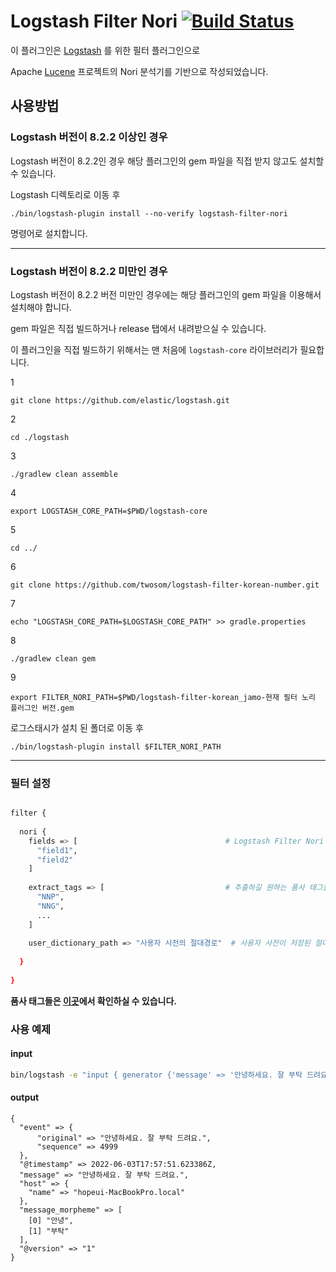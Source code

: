 # Logstash Filter Nori [![Build Status](https://app.travis-ci.com/twosom/logstash-filter-korean-number.svg?branch=main)](https://app.travis-ci.com/twosom/logstash-filter-korean-number)

이 플러그인은 [Logstash](https://github.com/elastic/logstash) 를 위한 필터 플러그인으로

Apache [Lucene](https://github.com/apache/lucene) 프로젝트의 Nori 분석기를 기반으로 작성되었습니다.

## 사용방법

### Logstash 버전이 8.2.2 이상인 경우

Logstash 버전이 8.2.2인 경우 해당 플러그인의 gem 파일을 직접 받지 않고도 설치할 수 있습니다.

Logstash 디렉토리로 이동 후

```shell
./bin/logstash-plugin install --no-verify logstash-filter-nori
```

명령어로 설치합니다.

---

### Logstash 버전이 8.2.2 미만인 경우

Logstash 버전이 8.2.2 버전 미만인 경우에는 해당 플러그인의 gem 파일을 이용해서 설치해야 합니다.

gem 파일은 직접 빌드하거나 release 탭에서 내려받으실 수 있습니다.

이 플러그인을 직접 빌드하기 위해서는 맨 처음에 `logstash-core` 라이브러리가 필요합니다.

1

```shell
git clone https://github.com/elastic/logstash.git
```

2

``` shell
cd ./logstash
```

3

``` shell
./gradlew clean assemble
```

4

``` shell
export LOGSTASH_CORE_PATH=$PWD/logstash-core
```

5

``` shell
cd ../
```

6

``` shell
git clone https://github.com/twosom/logstash-filter-korean-number.git
```

7

``` shell
echo "LOGSTASH_CORE_PATH=$LOGSTASH_CORE_PATH" >> gradle.properties
```

8

``` shell
./gradlew clean gem
```

9

``` shell
export FILTER_NORI_PATH=$PWD/logstash-filter-korean_jamo-현재 필터 노리 플러그인 버전.gem  
```

로그스태시가 설치 된 폴더로 이동 후

``` shell
./bin/logstash-plugin install $FILTER_NORI_PATH 
```

---

### 필터 설정

```sh

filter {
  
  nori {
    fields => [                                 # Logstash Filter Nori 를 적용할 필드 이름을 배열로 설정합니다. 필터가 적용된 값들은 필드이름_morpheme 이라는 필드에 저장됩니다.
      "field1",
      "field2"
    ]
    
    extract_tags => [                           # 추출하길 원하는 품사 태그들을 배열로 설정합니다. 아무것도 설정하지 않으면 필드이름_morpheme 에는 아무 값도 들어가지 않습니다.
      "NNP",
      "NNG",
      ...
    ]
    
    user_dictionary_path => "사용자 사전의 절대경로"  # 사용자 사전이 저장된 절대경로를 문자열로 설정합니다. 필수값은 아닙니다. 
    
  }
  
}
```

**품사 태그들은 [이곳](https://docs.google.com/spreadsheets/d/1-9blXKjtjeKZqsf4NzHeYJCrr49-nXeRF6D80udfcwY/edit#gid=589544265)에서
확인하실 수 있습니다.**

### 사용 예제

#### input

```bash
bin/logstash -e "input { generator {'message' => '안녕하세요. 잘 부탁 드려요.'} } filter { nori { fields => ["message"] extract_tags => ["NNP", "NNG"] } }  output { stdout{} }"
```

#### output

```shell
{
  "event" => {
      "original" => "안녕하세요. 잘 부탁 드려요.",
      "sequence" => 4999
  },
  "@timestamp" => 2022-06-03T17:57:51.623386Z,
  "message" => "안녕하세요. 잘 부탁 드려요.",
  "host" => {
    "name" => "hopeui-MacBookPro.local"
  },
  "message_morpheme" => [
    [0] "안녕",
    [1] "부탁"
  ],
  "@version" => "1"
}
```